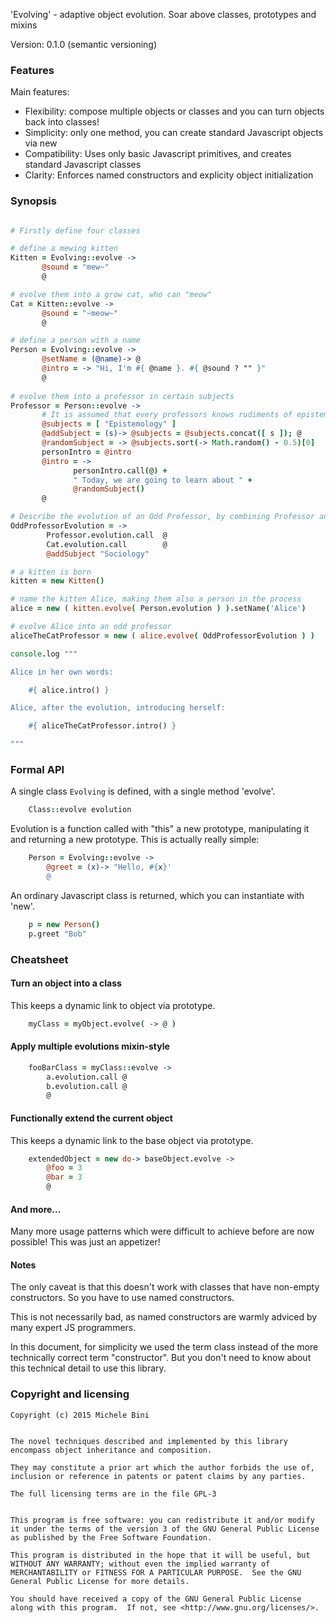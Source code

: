 'Evolving' - adaptive object evolution.  Soar above classes, prototypes and mixins

Version: 0.1.0 (semantic versioning)

### Features

Main features:

* Flexibility: compose multiple objects or classes and you can turn objects back into classes!
* Simplicity: only one method, you can create standard Javascript objects via new
* Compatibility: Uses only basic Javascript primitives, and creates standard Javascript classes
* Clarity: Enforces named constructors and explicity object initialization

### Synopsis

```coffee

# Firstly define four classes

# define a mewing kitten
Kitten = Evolving::evolve ->
       @sound = "mew~"
       @

# evolve them into a grow cat, who can "meow"
Cat = Kitten::evolve ->
       @sound = "~meow~"
       @

# define a person with a name
Person = Evolving::evolve ->
       @setName = (@name)-> @
       @intro = -> "Hi, I'm #{ @name }. #{ @sound ? "" }"
       @
       
# evolve them into a professor in certain subjects
Professor = Person::evolve ->
       # It is assumed that every professors knows rudiments of epistemology!
       @subjects = [ "Epistemology" ] 
       @addSubject = (s)-> @subjects = @subjects.concat([ s ]); @
       @randomSubject = -> @subjects.sort(-> Math.random() - 0.5)[0]
       personIntro = @intro
       @intro = ->
       	      personIntro.call(@) +
       	      " Today, we are going to learn about " +
              @randomSubject()
       @

# Describe the evolution of an Odd Professor, by combining Professor and Cat and adding a training in Sociology
OddProfessorEvolution = ->
        Professor.evolution.call  @
        Cat.evolution.call        @
        @addSubject "Sociology"

# a kitten is born
kitten = new Kitten()

# name the kitten Alice, making them also a person in the process
alice = new ( kitten.evolve( Person.evolution ) ).setName('Alice')

# evolve Alice into an odd professor
aliceTheCatProfessor = new ( alice.evolve( OddProfessorEvolution ) )

console.log """

Alice in her own words:

    #{ alice.intro() }

Alice, after the evolution, introducing herself:

    #{ aliceTheCatProfessor.intro() }

"""       
```

### Formal API

A single class `Evolving` is defined, with a single method 'evolve'.

```coffee
    Class::evolve evolution
```

Evolution is a function called with "this" a new prototype, manipulating it and returning a new prototype.  This is actually really simple:

```coffee
    Person = Evolving::evolve ->
        @greet = (x)-> "Hello, #{x}'
        @
```

An ordinary Javascript class is returned, which you can instantiate with 'new'.

```coffee	
    p = new Person()
    p.greet "Bob"
```


### Cheatsheet

#### Turn an object into a class

This keeps a dynamic link to object via prototype.

```coffee
	myClass = myObject.evolve( -> @ )
```

#### Apply multiple evolutions mixin-style

```coffee
    fooBarClass = myClass::evolve ->
        a.evolution.call @
        b.evolution.call @
        @
```

#### Functionally extend the current object

This keeps a dynamic link to the base object via prototype.

```coffee
    extendedObject = new do-> baseObject.evolve ->
        @foo = 3
        @bar = 3
        @    
```

#### And more...

Many more usage patterns which were difficult to achieve before are now possible!  This was just an appetizer!


#### Notes

The only caveat is that this doesn't work with classes that have non-empty constructors.
So you have to use named constructors.

This is not necessarily bad, as named constructors are warmly adviced by many expert JS programmers.

In this document, for simplicity we used the term class instead of the more technically correct term "constructor".  But you don't need to know about this technical detail to use this library.


### Copyright and licensing

    Copyright (c) 2015 Michele Bini


    The novel techniques described and implemented by this library
    encompass object inheritance and composition.

    They may constitute a prior art which the author forbids the use of,
    inclusion or reference in patents or patent claims by any parties.

    The full licensing terms are in the file GPL-3

    
    This program is free software: you can redistribute it and/or modify
    it under the terms of the version 3 of the GNU General Public License
    as published by the Free Software Foundation.

    This program is distributed in the hope that it will be useful, but
    WITHOUT ANY WARRANTY; without even the implied warranty of
    MERCHANTABILITY or FITNESS FOR A PARTICULAR PURPOSE.  See the GNU
    General Public License for more details.

    You should have received a copy of the GNU General Public License
    along with this program.  If not, see <http://www.gnu.org/licenses/>.


